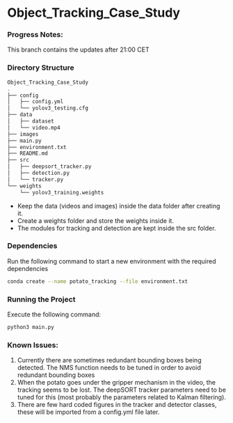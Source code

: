 # Object_Tracking_Case_Study

### Progress Notes: 
This branch contains the updates after 21:00 CET

### Directory Structure
```bash
Object_Tracking_Case_Study
.
├── config
│   ├── config.yml
│   └── yolov3_testing.cfg
├── data
│   ├── dataset
│   └── video.mp4
├── images
├── main.py
├── environment.txt
├── README.md
├── src
│   ├── deepsort_tracker.py
│   ├── detection.py
│   └── tracker.py
└── weights
    └── yolov3_training.weights

```
- Keep the data (videos and images) inside the data folder after creating it.
- Create a weights folder and store the weights inside it. 
- The modules for tracking and detection are kept inside the src folder.

### Dependencies

Run the following command to start a new environment with the required dependencies

```bash
conda create --name potato_tracking --file environment.txt
```

### Running the Project

Execute the following command: 

```bash
python3 main.py
```

### Known Issues: 
1. Currently there are sometimes redundant bounding boxes being detected. The NMS function needs to be tuned in order to avoid redundant bounding boxes
2. When the potato goes under the gripper mechanism in the video, the tracking seems to be lost. The deepSORT tracker parameters need to be tuned for this (most probably the parameters related to Kalman filtering).
3. There are few hard coded figures in the tracker and detector classes, these will be imported from a config.yml file later.

